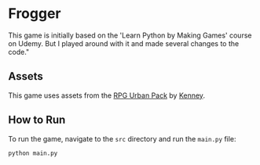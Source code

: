 # Frogger

This game is initially based on the 'Learn Python by Making Games' course on Udemy.
But I played around with it and made several changes to the code."

## Assets

This game uses assets from the [RPG Urban Pack](https://kenney.nl/assets/rpg-urban-pack) by [Kenney](https://kenney.nl/).

## How to Run

To run the game, navigate to the `src` directory and run the `main.py` file:

```bash
python main.py
